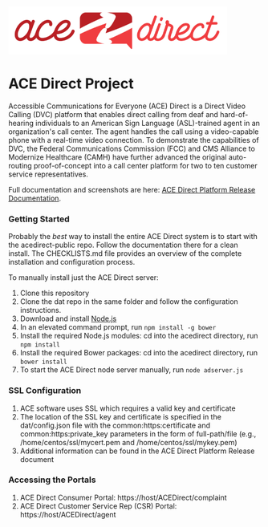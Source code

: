 ![](images/adsmall.png)

# ACE Direct Project  

Accessible Communications for Everyone (ACE) Direct is a Direct Video Calling (DVC) platform that enables direct calling from deaf and hard-of-hearing individuals to an American Sign Language (ASL)-trained agent in an organization's call center. The agent handles the call using a video-capable phone with a real-time video connection. To demonstrate the capabilities of DVC, the Federal Communications Commission (FCC) and CMS Alliance to Modernize Healthcare (CAMH) have further advanced the original auto-routing proof-of-concept into a call center platform for two to ten customer service representatives.

Full documentation and screenshots are here: [ACE Direct Platform Release Documentation](docs/ACE-Direct-Platform-Release-Doc-for-PR-Final-11-04-2016.pdf).

### Getting Started
Probably the *best* way to install the entire ACE Direct system is to start with the acedirect-public repo. Follow the documentation there for a clean install. The CHECKLISTS.md file provides an overview of the complete installation and configuration process.

To manually install just the ACE Direct server:
1. Clone this repository
1. Clone the dat repo in the same folder and follow the configuration instructions.
1. Download and install [Node.js](https://nodejs.org/en/)
1. In an elevated command prompt, run `npm install -g bower`
1. Install the required Node.js modules: cd into the acedirect directory, run `npm install`
1. Install the required Bower packages: cd into the acedirect directory, run `bower install`
1. To start the ACE Direct node server manually, run `node adserver.js`

### SSL Configuration
1. ACE software uses SSL which requires a valid key and certificate
1. The location of the SSL key and certificate is specified in the dat/config.json file with the common:https:certificate and common:https:private_key parameters in the form of full-path/file (e.g., /home/centos/ssl/mycert.pem and /home/centos/ssl/mykey.pem)
1. Additional information can be found in the ACE Direct Platform Release document

### Accessing the Portals
1. ACE Direct Consumer Portal: https://host/ACEDirect/complaint
1. ACE Direct Customer Service Rep (CSR) Portal: https://host/ACEDirect/agent
